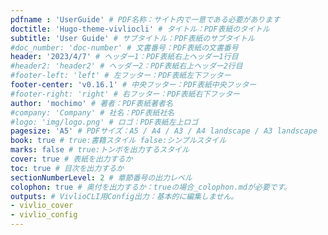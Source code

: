 ```yaml
---
pdfname : 'UserGuide' # PDF名称：サイト内で一意である必要があります
doctitle: 'Hugo-theme-vivliocli' # タイトル：PDF表紙のタイトル
subtitle: 'User Guide' # サブタイトル：PDF表紙のサブタイトル
#doc_number: 'doc-number' # 文書番号：PDF表紙の文書番号
header: '2023/4/7' # ヘッダー1：PDF表紙右上ヘッダー1行目
#header2: 'header2' # ヘッダー2：PDF表紙右上ヘッダー2行目
#footer-left: 'left' # 左フッター：PDF表紙左下フッター
footer-center: 'v0.16.1' # 中央フッター：PDF表紙中央フッター
#footer-right: 'right' # 右フッター：PDF表紙右下フッター
author: 'mochimo' # 著者：PDF表紙著者名
#company: 'Company' # 社名：PDF表紙社名
#logo: 'img/logo.png' # ロゴ：PDF表紙左上ロゴ
pagesize: 'A5' # PDFサイズ：A5 / A4 / A3 / A4 landscape / A3 landscape
book: true # true:書籍スタイル false:シンプルスタイル
marks: false # true:トンボを出力するスタイル
cover: true # 表紙を出力するか
toc: true # 目次を出力するか
sectionNumberLevel: 2 # 章節番号の出力レベル
colophon: true # 奥付を出力するか：trueの場合_colophon.mdが必要です。
outputs: # VivlioCLI用Config出力：基本的に編集しません。
- vivlio_cover
- vivlio_config
---
```

